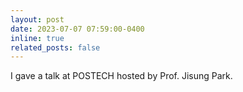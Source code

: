 ```yaml
---
layout: post
date: 2023-07-07 07:59:00-0400
inline: true
related_posts: false
---
```

I gave a talk at POSTECH hosted by Prof. Jisung Park.